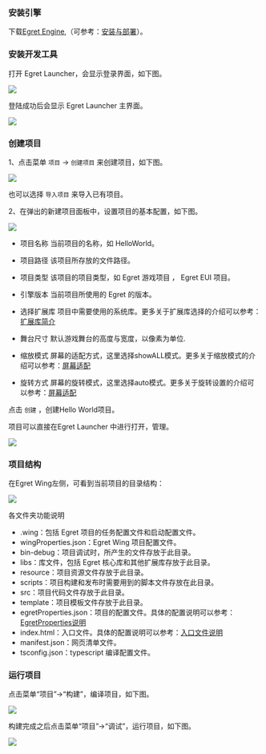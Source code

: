 
### 安装引擎

下载[Egret Engine](http://www.egret.com/products/engine.html),（可参考：[安装与部署](../../../Engine2D/projectConfig/installation/README.md)）。

### 安装开发工具

打开 Egret Launcher，会显示登录界面，如下图。

![](./login.png)

登陆成功后会显示 Egret Launcher 主界面。

![](./main.png)

### 创建项目

1、点击菜单 `项目` -> `创建项目` 来创建项目，如下图。

![](./project1.png)

也可以选择 `导入项目` 来导入已有项目。


2、在弹出的新建项目面板中，设置项目的基本配置，如下图。

![](project2.png)

* 项目名称 
当前项目的名称，如 HelloWorld。

* 项目路径
该项目所存放的文件路径。

* 项目类型
该项目的项目类型，如 Egret 游戏项目 ， Egret EUI 项目。

* 引擎版本
  当前项目所使用的 Egret 的版本。

* 选择扩展库
项目中需要使用的系统库。更多关于扩展库选择的介绍可以参考：[扩展库简介](../../../Engine2D/projectConfig/extendRepSummary/README.md)

* 舞台尺寸
 默认游戏舞台的高度与宽度，以像素为单位.

* 缩放模式
  屏幕的适配方式，这里选择showALL模式。更多关于缩放模式的介绍可以参考：[屏幕适配](../../../Engine2D/screenAdaptation/screenAdaptation/README.md)
	
* 旋转方式
	屏幕的旋转模式，这里选择auto模式。更多关于旋转设置的介绍可以参考：[屏幕适配](../../../Engine2D/screenAdaptation/screenAdaptation/README.md)

点击 `创建` ，创建Hello World项目。

项目可以直接在Egret Launcher 中进行打开，管理。

![](project3.png)

### 项目结构

在Egret Wing左侧，可看到当前项目的目录结构：

![](project4.png)

各文件夹功能说明
* .wing：包括 Egret 项目的任务配置文件和启动配置文件。
* wingProperties.json：Egret Wing 项目配置文件。
* bin-debug：项目调试时，所产生的文件存放于此目录。
* libs：库文件，包括 Egret 核心库和其他扩展库存放于此目录。
* resource：项目资源文件存放于此目录。
* scripts：项目构建和发布时需要用到的脚本文件存放在此目录。
* src：项目代码文件存放于此目录。
* template：项目模板文件存放于此目录。
* egretProperties.json：项目的配置文件。具体的配置说明可以参考：[EgretProperties说明](../../../Engine2D/projectConfig/configFile/README.md)
* index.html：入口文件。具体的配置说明可以参考：[入口文件说明](../../../Engine2D/projectConfig/indexFile/README.md)
* manifest.json：网页清单文件。
* tsconfig.json：typescript 编译配置文件。


### 运行项目

点击菜单“项目”->“构建”，编译项目，如下图。

![](build.png)

构建完成之后点击菜单“项目”->“调试”，运行项目，如下图。

![](debug1.png)
